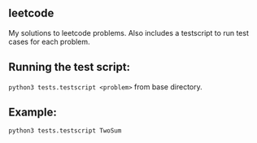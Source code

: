 ## leetcode
My solutions to leetcode problems. Also includes a testscript to run test cases for each problem.  

## Running the test script:
`python3 tests.testscript <problem>` from base directory.  

## Example: 
`python3 tests.testscript TwoSum`

